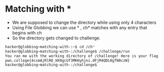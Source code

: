 # Matching with *

- We are supposed to change the directory while using only 4 characters
- Using File Globbing we can use * , ch* matches with any entry that begins with ch
- So the directory gets changed to challenge.
  
```bash
hacker@globbing~matching-with-:~$ cd /ch*
hacker@globbing~matching-with-:/challenge$ /challenge/run
You ran me with the working directory of /challenge! Here is your flag:
pwn.college{4cxmAjRlRO_HX0gcUf3MKHyhjni.dFjM4QDL0gTN0czW}
hacker@globbing~matching-with-:/challenge$
```

